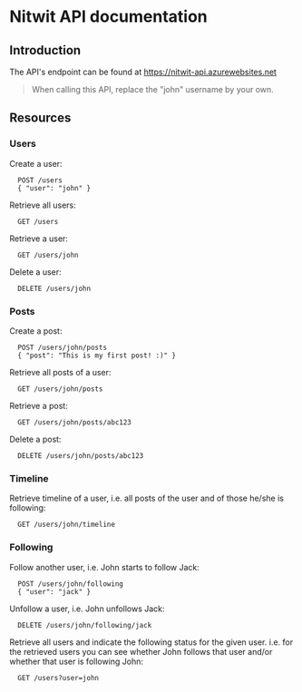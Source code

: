 # Nitwit API documentation

## Introduction

The API's endpoint can be found at https://nitwit-api.azurewebsites.net

> When calling this API, replace the "john" username by your own.

## Resources

### Users

Create a user:

```
  POST /users
  { "user": "john" }
```

Retrieve all users:

```
  GET /users
```


Retrieve a user:

```
  GET /users/john
```


Delete a user:

```
  DELETE /users/john
```



### Posts

Create a post:

```
  POST /users/john/posts
  { "post": "This is my first post! :)" }
```


Retrieve all posts of a user:

```
  GET /users/john/posts
```


Retrieve a post:

```
  GET /users/john/posts/abc123
```


Delete a post:

```
  DELETE /users/john/posts/abc123
```



### Timeline

Retrieve timeline of a user, i.e. all posts of the user and of those he/she is following:

```
  GET /users/john/timeline
```



### Following

Follow another user, i.e. John starts to follow Jack:

```
  POST /users/john/following
  { "user": "jack" }
```


Unfollow a user, i.e. John unfollows Jack:

```
  DELETE /users/john/following/jack
```


Retrieve all users and indicate the following status for the given user.
i.e. for the retrieved users you can see whether John follows that user
and/or whether that user is following John:

```
  GET /users?user=john
```
